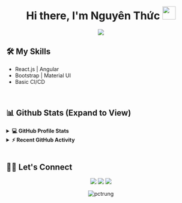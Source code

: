 <h1 align="center">Hi there, I'm Nguyên Thức <img src="https://media.giphy.com/media/hvRJCLFzcasrR4ia7z/giphy.gif" width="35"></h1> 

<p align="center">
  <a href="https://github.com/DenverCoder1/readme-typing-svg"><img src="https://readme-typing-svg.herokuapp.com?lines=Web+Developer;React.js;Always%20learning%20new%20things&center=true&width=500&height=50"></a>
</p> 

## 🛠️ My Skills 
<ul>
	<li>React.js | Angular</li>
	<li>Bootstrap | Material UI</li>
	<li>Basic CI/CD</li>
</ul>
 
<br/>

## 📊 Github Stats (Expand to View) 


<details> 
  <summary><b>💻 GitHub Profile Stats</b></summary>
  <br/>
  <p align="center">
    <a href="https://github.com/anuraghazra/github-readme-stats"><img alt="Nguyên Thức's Github Stats" src="https://github-readme-stats.vercel.app/api?username=ngthuc&show_icons=true&count_private=true&theme=react" height="192px"/></a>
<br/>
  &nbsp;
	  <img src="https://github-readme-stats.vercel.app/api/top-langs?username=ngthuc&show_icons=true&locale=en&layout=compact&theme=react" alt="ngthuc" height="192px"/>
  <br/>
  <b>Note:</b> Top languages is only a metric of the languages my public code consists of and doesn't reflect experience or skill level.
  </p>
</details>


<details>
  <summary><b>⚡ Recent GitHub Activity</b></summary>
  <br/>
   <a href="https://github.com/ngthuc"><img alt="Nguyên Thức's Activity Graph" src="https://activity-graph.herokuapp.com/graph?username=ngthuc&custom_title=Nguyen%20Thuc's%20Contribution%20Graph&theme=react-dark" /></a>
  <br/>

</details>

<br/>

## 🙋‍♀️ Let's Connect
<p align="center">
	<a href="mailto:contact@ngthuc.com" target="_blank"><img src="https://img.icons8.com/fluency/50/000000/mail.png"/></a>
	<a href="https://github.com/ngthuc" target="_blank"><img src="https://img.icons8.com/fluency/48/000000/github.png"/></a>
	<a href="https://www.linkedin.com/in/nguyenthuc" target="_blank"><img src="https://img.icons8.com/fluency/50/000000/linkedin-circled.png"/></a>
</p>

<p align="center"> <img src="https://komarev.com/ghpvc/?username=ngthuc&label=Profile%20views&color=0e75b6&style=plastic" alt="pctrung" /> </p> 

<!--
### Hi there 👋
**ngthuc/ngthuc** is a ✨ _special_ ✨ repository because its `README.md` (this file) appears on your GitHub profile.

Here are some ideas to get you started:

- 🔭 I’m currently working on ...
- 🌱 I’m currently learning ...
- 👯 I’m looking to collaborate on ...
- 🤔 I’m looking for help with ...
- 💬 Ask me about ...
- 📫 How to reach me: ...
- 😄 Pronouns: ...
- ⚡ Fun fact: ...
-->
